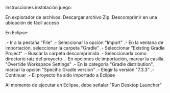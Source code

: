 Instrucciones instalación juego:

En explorador de archivos:
Descargar archivo Zip.
Descomprimir en una ubicación de fácil acceso

En Eclipse:

.- Ir a la pestaña "File"
.- Seleccionar la opción "Import"
.- En la ventana de importación, seleccionar la carpeta "Gradle"
.- Seleccionar "Existing Gradle Project"
.- Buscar la carpeta descomprimida
.- Seleccionarla como directorio raíz del proyecto
.- En opciones de importación, marcar la casilla "Override Workspace Settings"
.- En la categoría "Gradle distribution", marcar la opción "Specific Gradle version"
.- Elegir la versión "7.3.3"
.- Continuar
.- El proyecto ha sido importado a Eclipse

Al momento de ejecutar en Eclipse, debe señalar "Run Desktop Launcher"
